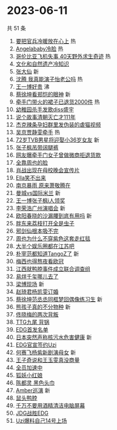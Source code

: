# 2023-06-11

共 51 条

<!-- BEGIN -->
<!-- 最后更新时间 Sun Jun 11 2023 00:15:44 GMT+0800 (China Standard Time) -->

1. [要把官兵冷暖放在心上](https://s.weibo.com//weibo?q=%23%E8%A6%81%E6%8A%8A%E5%AE%98%E5%85%B5%E5%86%B7%E6%9A%96%E6%94%BE%E5%9C%A8%E5%BF%83%E4%B8%8A%23&Refer=new_time)
   热
1. [Angelababy冷脸](https://s.weibo.com//weibo?q=Angelababy%E5%86%B7%E8%84%B8&t=31&band_rank=1&Refer=top)
   热
1. [哥伦比亚飞机失事 40天野外求生奇迹](https://s.weibo.com//weibo?q=%E5%93%A5%E4%BC%A6%E6%AF%94%E4%BA%9A%E9%A3%9E%E6%9C%BA%E5%A4%B1%E4%BA%8B%2040%E5%A4%A9%E9%87%8E%E5%A4%96%E6%B1%82%E7%94%9F%E5%A5%87%E8%BF%B9&t=31&band_rank=2&Refer=top)
   热
1. [文化和自然遗产冷知识](https://s.weibo.com//weibo?q=%23%E6%96%87%E5%8C%96%E5%92%8C%E8%87%AA%E7%84%B6%E9%81%97%E4%BA%A7%E5%86%B7%E7%9F%A5%E8%AF%86%23&t=31&band_rank=3&Refer=top)
1. [张大仙](https://s.weibo.com//weibo?q=%E5%BC%A0%E5%A4%A7%E4%BB%99&t=31&band_rank=4&Refer=top)
   新
1. [沈腾 我真能演子怡老公吗](https://s.weibo.com//weibo?q=%E6%B2%88%E8%85%BE%20%E6%88%91%E7%9C%9F%E8%83%BD%E6%BC%94%E5%AD%90%E6%80%A1%E8%80%81%E5%85%AC%E5%90%97&t=31&band_rank=5&Refer=top)
   热
1. [王一博好贵](https://s.weibo.com//weibo?q=%23%E7%8E%8B%E4%B8%80%E5%8D%9A%E5%A5%BD%E8%B4%B5%23&t=31&band_rank=6&Refer=top)
   沸
1. [蔡徐坤看郑恺的眼神](https://s.weibo.com//weibo?q=%23%E8%94%A1%E5%BE%90%E5%9D%A4%E7%9C%8B%E9%83%91%E6%81%BA%E7%9A%84%E7%9C%BC%E7%A5%9E%23&t=31&band_rank=7&Refer=top)
   新
1. [牵手门带火的裙子已退货2000件](https://s.weibo.com//weibo?q=%23%E7%89%B5%E6%89%8B%E9%97%A8%E5%B8%A6%E7%81%AB%E7%9A%84%E8%A3%99%E5%AD%90%E5%B7%B2%E9%80%80%E8%B4%A72000%E4%BB%B6%23&t=31&band_rank=8&Refer=top)
   热
1. [幼稚园杀手发歌diss盛宇](https://s.weibo.com//weibo?q=%E5%B9%BC%E7%A8%9A%E5%9B%AD%E6%9D%80%E6%89%8B%E5%8F%91%E6%AD%8Cdiss%E7%9B%9B%E5%AE%87&t=31&band_rank=9&Refer=top)
1. [说个故事清朝灭亡才111年](https://s.weibo.com//weibo?q=%E8%AF%B4%E4%B8%AA%E6%95%85%E4%BA%8B%E6%B8%85%E6%9C%9D%E7%81%AD%E4%BA%A1%E6%89%8D111%E5%B9%B4&t=31&band_rank=10&Refer=top)
1. [杰克辣条孕妇群里发伪装的虐猫视频](https://s.weibo.com//weibo?q=%E6%9D%B0%E5%85%8B%E8%BE%A3%E6%9D%A1%E5%AD%95%E5%A6%87%E7%BE%A4%E9%87%8C%E5%8F%91%E4%BC%AA%E8%A3%85%E7%9A%84%E8%99%90%E7%8C%AB%E8%A7%86%E9%A2%91&t=31&band_rank=11&Refer=top)
1. [吴京贾静雯牵手](https://s.weibo.com//weibo?q=%23%E5%90%B4%E4%BA%AC%E8%B4%BE%E9%9D%99%E9%9B%AF%E7%89%B5%E6%89%8B%23&t=31&band_rank=12&Refer=top)
   热
1. [72岁TVB男星将迎娶小36岁女友](https://s.weibo.com//weibo?q=%2372%E5%B2%81TVB%E7%94%B7%E6%98%9F%E5%B0%86%E8%BF%8E%E5%A8%B6%E5%B0%8F36%E5%B2%81%E5%A5%B3%E5%8F%8B%23&t=31&band_rank=13&Refer=top)
   新
1. [张子枫吊带阔腿裤](https://s.weibo.com//weibo?q=%23%E5%BC%A0%E5%AD%90%E6%9E%AB%E5%90%8A%E5%B8%A6%E9%98%94%E8%85%BF%E8%A3%A4%23&t=31&band_rank=14&Refer=top)
1. [网友曝牵手门女子曾做微商拒退货款](https://s.weibo.com//weibo?q=%23%E7%BD%91%E5%8F%8B%E6%9B%9D%E7%89%B5%E6%89%8B%E9%97%A8%E5%A5%B3%E5%AD%90%E6%9B%BE%E5%81%9A%E5%BE%AE%E5%95%86%E6%8B%92%E9%80%80%E8%B4%A7%E6%AC%BE%23&t=31&band_rank=15&Refer=top)
1. [全靠周也的脸](https://s.weibo.com//weibo?q=%E5%85%A8%E9%9D%A0%E5%91%A8%E4%B9%9F%E7%9A%84%E8%84%B8&t=31&band_rank=16&Refer=top)
1. [肖战出现在母校晚会宣传片](https://s.weibo.com//weibo?q=%23%E8%82%96%E6%88%98%E5%87%BA%E7%8E%B0%E5%9C%A8%E6%AF%8D%E6%A0%A1%E6%99%9A%E4%BC%9A%E5%AE%A3%E4%BC%A0%E7%89%87%23&t=31&band_rank=17&Refer=top)
1. [Ella笑不出来](https://s.weibo.com//weibo?q=%23Ella%E7%AC%91%E4%B8%8D%E5%87%BA%E6%9D%A5%23&t=31&band_rank=18&Refer=top)
1. [南京暴雨 原来萧敬腾在](https://s.weibo.com//weibo?q=%E5%8D%97%E4%BA%AC%E6%9A%B4%E9%9B%A8%20%E5%8E%9F%E6%9D%A5%E8%90%A7%E6%95%AC%E8%85%BE%E5%9C%A8&t=31&band_rank=19&Refer=top)
1. [曼城vs国际米兰](https://s.weibo.com//weibo?q=%23%E6%9B%BC%E5%9F%8Evs%E5%9B%BD%E9%99%85%E7%B1%B3%E5%85%B0%23&t=31&band_rank=20&Refer=top)
   新
1. [王一博张子枫i人领奖](https://s.weibo.com//weibo?q=%23%E7%8E%8B%E4%B8%80%E5%8D%9A%E5%BC%A0%E5%AD%90%E6%9E%ABi%E4%BA%BA%E9%A2%86%E5%A5%96%23&t=31&band_rank=21&Refer=top)
1. [李荣浩广州演唱会](https://s.weibo.com//weibo?q=%E6%9D%8E%E8%8D%A3%E6%B5%A9%E5%B9%BF%E5%B7%9E%E6%BC%94%E5%94%B1%E4%BC%9A&t=31&band_rank=22&Refer=top)
   新
1. [欧阳春晓的沙漏腰到底有用吗](https://s.weibo.com//weibo?q=%E6%AC%A7%E9%98%B3%E6%98%A5%E6%99%93%E7%9A%84%E6%B2%99%E6%BC%8F%E8%85%B0%E5%88%B0%E5%BA%95%E6%9C%89%E7%94%A8%E5%90%97&t=31&band_rank=23&Refer=top)
   新
1. [胖东来荔枝打开全是虫子](https://s.weibo.com//weibo?q=%23%E8%83%96%E4%B8%9C%E6%9D%A5%E8%8D%94%E6%9E%9D%E6%89%93%E5%BC%80%E5%85%A8%E6%98%AF%E8%99%AB%E5%AD%90%23&t=31&band_rank=24&Refer=top)
1. [邪剑仙根本吸不完](https://s.weibo.com//weibo?q=%E9%82%AA%E5%89%91%E4%BB%99%E6%A0%B9%E6%9C%AC%E5%90%B8%E4%B8%8D%E5%AE%8C&t=31&band_rank=25&Refer=top)
1. [周也为什么不穿紫色这套走红毯](https://s.weibo.com//weibo?q=%E5%91%A8%E4%B9%9F%E4%B8%BA%E4%BB%80%E4%B9%88%E4%B8%8D%E7%A9%BF%E7%B4%AB%E8%89%B2%E8%BF%99%E5%A5%97%E8%B5%B0%E7%BA%A2%E6%AF%AF&t=31&band_rank=26&Refer=top)
1. [大半个娱乐圈都在江苏吧](https://s.weibo.com//weibo?q=%23%E5%A4%A7%E5%8D%8A%E4%B8%AA%E5%A8%B1%E4%B9%90%E5%9C%88%E9%83%BD%E5%9C%A8%E6%B1%9F%E8%8B%8F%E5%90%A7%23&t=31&band_rank=27&Refer=top)
1. [朴宰范都知道TangoZ了](https://s.weibo.com//weibo?q=%23%E6%9C%B4%E5%AE%B0%E8%8C%83%E9%83%BD%E7%9F%A5%E9%81%93TangoZ%E4%BA%86%23&t=31&band_rank=28&Refer=top)
   新
1. [梅西也得熬夜看欧冠](https://s.weibo.com//weibo?q=%E6%A2%85%E8%A5%BF%E4%B9%9F%E5%BE%97%E7%86%AC%E5%A4%9C%E7%9C%8B%E6%AC%A7%E5%86%A0&t=31&band_rank=29&Refer=top)
1. [江西就鸭脖事件成立联合调查组](https://s.weibo.com//weibo?q=%23%E6%B1%9F%E8%A5%BF%E5%B0%B1%E9%B8%AD%E8%84%96%E4%BA%8B%E4%BB%B6%E6%88%90%E7%AB%8B%E8%81%94%E5%90%88%E8%B0%83%E6%9F%A5%E7%BB%84%23&t=31&band_rank=30&Refer=top)
1. [易烊千玺哪儿去了](https://s.weibo.com//weibo?q=%23%E6%98%93%E7%83%8A%E5%8D%83%E7%8E%BA%E5%93%AA%E5%84%BF%E5%8E%BB%E4%BA%86%23&t=31&band_rank=31&Refer=top)
1. [梁博现场](https://s.weibo.com//weibo?q=%E6%A2%81%E5%8D%9A%E7%8E%B0%E5%9C%BA&t=31&band_rank=32&Refer=top)
   新
1. [赵琦君杨凯雯订婚](https://s.weibo.com//weibo?q=%E8%B5%B5%E7%90%A6%E5%90%9B%E6%9D%A8%E5%87%AF%E9%9B%AF%E8%AE%A2%E5%A9%9A&t=31&band_rank=33&Refer=top)
1. [蔡徐坤范丞丞同框梦回偶像练习生](https://s.weibo.com//weibo?q=%23%E8%94%A1%E5%BE%90%E5%9D%A4%E8%8C%83%E4%B8%9E%E4%B8%9E%E5%90%8C%E6%A1%86%E6%A2%A6%E5%9B%9E%E5%81%B6%E5%83%8F%E7%BB%83%E4%B9%A0%E7%94%9F%23&t=31&band_rank=34&Refer=top)
   新
1. [熊孩子真的不分物种](https://s.weibo.com//weibo?q=%23%E7%86%8A%E5%AD%A9%E5%AD%90%E7%9C%9F%E7%9A%84%E4%B8%8D%E5%88%86%E7%89%A9%E7%A7%8D%23&t=31&band_rank=35&Refer=top)
   新
1. [佟晓梅的两次背叛](https://s.weibo.com//weibo?q=%23%E4%BD%9F%E6%99%93%E6%A2%85%E7%9A%84%E4%B8%A4%E6%AC%A1%E8%83%8C%E5%8F%9B%23&t=31&band_rank=36&Refer=top)
1. [TTG九尾 背锅](https://s.weibo.com//weibo?q=TTG%E4%B9%9D%E5%B0%BE%20%E8%83%8C%E9%94%85&t=31&band_rank=37&Refer=top)
1. [EDG首发名单](https://s.weibo.com//weibo?q=%23EDG%E9%A6%96%E5%8F%91%E5%90%8D%E5%8D%95%23&t=31&band_rank=38&Refer=top)
1. [日本突然声称核污水危害健康](https://s.weibo.com//weibo?q=%23%E6%97%A5%E6%9C%AC%E7%AA%81%E7%84%B6%E5%A3%B0%E7%A7%B0%E6%A0%B8%E6%B1%A1%E6%B0%B4%E5%8D%B1%E5%AE%B3%E5%81%A5%E5%BA%B7%23&t=31&band_rank=39&Refer=top)
   新
1. [EDG官宣签约Uzi](https://s.weibo.com//weibo?q=%23EDG%E5%AE%98%E5%AE%A3%E7%AD%BE%E7%BA%A6Uzi%23&t=31&band_rank=40&Refer=top)
1. [何赛飞杨紫新剧演母女](https://s.weibo.com//weibo?q=%23%E4%BD%95%E8%B5%9B%E9%A3%9E%E6%9D%A8%E7%B4%AB%E6%96%B0%E5%89%A7%E6%BC%94%E6%AF%8D%E5%A5%B3%23&t=31&band_rank=41&Refer=top)
   新
1. [王子奇说和王玉雯真没商量](https://s.weibo.com//weibo?q=%23%E7%8E%8B%E5%AD%90%E5%A5%87%E8%AF%B4%E5%92%8C%E7%8E%8B%E7%8E%89%E9%9B%AF%E7%9C%9F%E6%B2%A1%E5%95%86%E9%87%8F%23&t=31&band_rank=42&Refer=top)
1. [全员加速中](https://s.weibo.com//weibo?q=%E5%85%A8%E5%91%98%E5%8A%A0%E9%80%9F%E4%B8%AD&t=31&band_rank=43&Refer=top)
1. [狐妖小红娘](https://s.weibo.com//weibo?q=%E7%8B%90%E5%A6%96%E5%B0%8F%E7%BA%A2%E5%A8%98&t=31&band_rank=44&Refer=top)
1. [陈都灵 黑色头巾](https://s.weibo.com//weibo?q=%E9%99%88%E9%83%BD%E7%81%B5%20%E9%BB%91%E8%89%B2%E5%A4%B4%E5%B7%BE&t=31&band_rank=45&Refer=top)
1. [Amber巡演](https://s.weibo.com//weibo?q=Amber%E5%B7%A1%E6%BC%94&t=31&band_rank=46&Refer=top)
   新
1. [鼠头鸭脖](https://s.weibo.com//weibo?q=%E9%BC%A0%E5%A4%B4%E9%B8%AD%E8%84%96&t=31&band_rank=47&Refer=top)
1. [千万不要用酒精清洁电脑屏幕](https://s.weibo.com//weibo?q=%23%E5%8D%83%E4%B8%87%E4%B8%8D%E8%A6%81%E7%94%A8%E9%85%92%E7%B2%BE%E6%B8%85%E6%B4%81%E7%94%B5%E8%84%91%E5%B1%8F%E5%B9%95%23&t=31&band_rank=48&Refer=top)
1. [JDG战胜EDG](https://s.weibo.com//weibo?q=%23JDG%E6%88%98%E8%83%9CEDG%23&t=31&band_rank=49&Refer=top)
1. [Uzi爆料自己14号上场](https://s.weibo.com//weibo?q=%23Uzi%E7%88%86%E6%96%99%E8%87%AA%E5%B7%B114%E5%8F%B7%E4%B8%8A%E5%9C%BA%23&t=31&band_rank=50&Refer=top)

<!-- END -->
